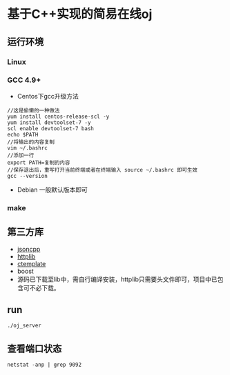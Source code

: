 # **基于C++实现的简易在线oj**
## **运行环境**
### Linux
### GCC 4.9+
- Centos下gcc升级方法
```
//这是偷懒的一种做法
yum install centos-release-scl -y
yum install devtoolset-7 -y
scl enable devtoolset-7 bash
echo $PATH
//将输出的内容复制
vim ~/.bashrc
//添加一行
export PATH=复制的内容
//保存退出后，重写打开当前终端或者在终端输入 source ~/.bashrc 即可生效
gcc --version
```
- Debian 一般默认版本即可
### make

## **第三方库**
- [jsoncpp](https://github.com/open-source-parsers/jsoncpp)
- [httplib](https://github.com/yhirose/cpp-httplib)
- [ctemplate](https://github.com/olafvdspek/ctemplate)
- boost
- 源码已下载至lib中，需自行编译安装，httplib只需要头文件即可，项目中已包含可不必下载。

## **run**
   `./oj_server`
## **查看端口状态**
   `netstat -anp | grep 9092`
